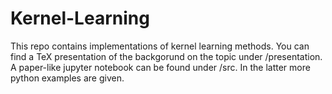 # Kernel-Learning

This repo contains implementations of kernel learning methods. You can find a TeX presentation of the backgorund on the topic under /presentation. A paper-like jupyter notebook can be found under /src. In the latter more python examples are given.